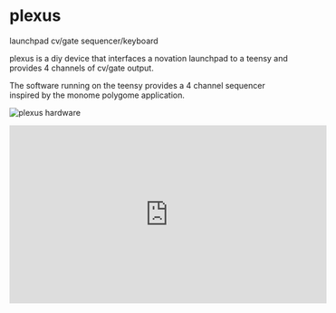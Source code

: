 # plexus
launchpad cv/gate sequencer/keyboard

plexus is a diy device that interfaces a novation launchpad to a teensy and provides 4 channels of cv/gate output.  

The software running on the teensy provides a 4 channel sequencer inspired by the monome polygome application.



![plexus hardware ](https://cloud.githubusercontent.com/assets/7449649/25432894/ae2e34f8-2ac9-11e7-8fee-1268903c134e.jpg)

<iframe width="560" height="315" src="https://www.youtube.com/embed/QyVMc5N7K9o" frameborder="0" allowfullscreen></iframe>
